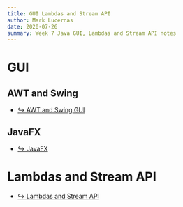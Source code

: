 ```yaml
---
title: GUI Lambdas and Stream API
author: Mark Lucernas
date: 2020-07-26
summary: Week 7 Java GUI, Lambdas and Stream API notes
---
```



# GUI

## AWT and Swing

- [↪ AWT and Swing GUI](awt_swing)


## JavaFX

- [↪ JavaFX](javafx)


# Lambdas and Stream API

- [↪ Lambdas and Stream API](lambda_stream)

